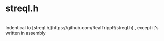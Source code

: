 # streql.h
<BR>
Indentical to [streql.h](https://github.com/RealTrippR/streql.h)., except it's written in assembly
